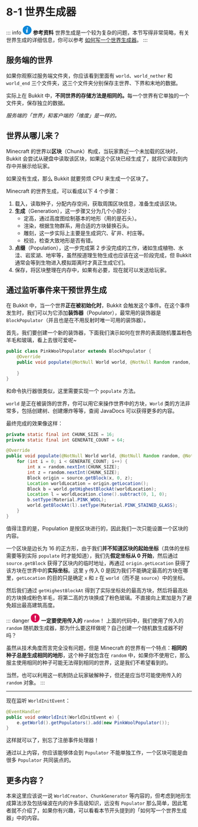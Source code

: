 # 8-1 世界生成器

::: info <img src="data:image/svg+xml,%3Csvg xmlns='http://www.w3.org/2000/svg' viewBox='0 0 16 16' transform='scale(0.6)' fill='%23fff'%3E%3Cpath d='M9.1 0C10.2 0 10.7 0.7 10.7 1.6 10.7 2.6 9.8 3.6 8.6 3.6 7.6 3.6 7 3 7 2 7 1.1 7.7 0 9.1 0Z'/%3E%3Cpath d='M5.8 16C5 16 4.4 15.5 5 13.2L5.9 9.1C6.1 8.5 6.1 8.2 5.9 8.2 5.7 8.2 4.6 8.6 3.9 9.1L3.5 8.4C5.6 6.6 7.9 5.6 8.9 5.6 9.8 5.6 9.9 6.6 9.5 8.2L8.4 12.5C8.2 13.2 8.3 13.5 8.5 13.5 8.7 13.5 9.6 13.2 10.4 12.5L10.9 13.2C8.9 15.2 6.7 16 5.8 16Z'/%3E%3C/svg%3E" style="background-color:#0B87DA; clip-path: circle();" width="24px" height="24px"> **参考资料**
世界生成是一个较为复杂的问题，本节写得非常简略，有关世界生成的详细信息，你可以参考 [如何写一个世界生成器](https://www.mcbbs.net/thread-811614-1-1.html)。
:::

## 服务端的世界

如果你观察过服务端文件夹，你应该看到里面有 `world`、`world_nether` 和 `world_end` 三个文件夹，这三个文件夹分别保存主世界、下界和末地的数据。

实际上在 Bukkit 中，<strong>不同世界的存储方法是相同的。</strong>每一个世界有它单独的一个文件夹，保存独立的数据。

*服务端的「世界」和客户端的「维度」是一样的。*

## 世界从哪儿来？

Minecraft 的世界以**区块**（Chunk）构成，当玩家靠近一个未加载的区块时，Bukkit 会尝试从硬盘中读取该区块，如果这个区块已经生成了，就将它读取到内存中并展示给玩家。

如果没有生成，那么 Bukkit 就要劳烦 CPU 来生成一个区块了。

Minecraft 的世界生成，可以看成以下 4 个步骤：

1. 载入，读取种子，分配内存空间，获取周围区块信息，准备生成该区块。
2. **生成**（Generation），这一步骤又分为几个小部分：
   - 定高，通过高度图绘制基本的地形（用的是石头）。
   - 渲染，根据生物群系，用合适的方块替换石头。
   - 雕刻，这一步实际上主要是生成洞穴、矿井、村庄等。
   - 校验，检查大致地形是否有错。
3. **点缀**（Population），这一步完成第 2 步没完成的工作，诸如生成植物、水洼、岩浆湖、地牢等，虽然按道理生物生成也应该在这一阶段完成，但 Bukkit 通常会等到生物进入模拟距离时才真正生成它们。
4. 保存，将区块整理在内存中，如果有必要，现在就可以发送给玩家。

## 通过监听事件来干预世界生成

在 Bukkit 中，当一个世界**正在被初始化时**，Bukkit 会触发这个事件。在这个事件发生时，我们可以为它添加**装饰器**（Populator），最常用的装饰器是 `BlockPopulator`（并且也是在不用反射时唯一可用的装饰器）。

首先，我们要创建一个新的装饰器，下面我们演示如何在世界的表面随机覆盖粉色羊毛和玻璃，看上去很可爱呢~

```java
public class PinkWoolPopulator extends BlockPopulator {
    @Override
    public void populate(@NotNull World world, @NotNull Random random, @NotNull Chunk source) {
        
    }
}
```

和命令执行器很类似，这里需要实现一个 `populate` 方法。

`world` 是正在被装饰的世界，你可以用它来操作世界中的方块，`World` 类的方法非常多，包括创建树、创建爆炸等等，查阅 JavaDocs 可以获得更多的内容。

最终完成的效果像这样：

```java
private static final int CHUNK_SIZE = 16;
private static final int GENERATE_COUNT = 64;

@Override
public void populate(@NotNull World world, @NotNull Random random, @NotNull Chunk source) {
    for (int i = 0; i < GENERATE_COUNT; i++) {
        int x = random.nextInt(CHUNK_SIZE);
        int z = random.nextInt(CHUNK_SIZE);
        Block origin = source.getBlock(x, 0, z);
        Location worldLocation = origin.getLocation();
        Block b = world.getHighestBlockAt(worldLocation);
        Location l = worldLocation.clone().subtract(0, 1, 0);
        b.setType(Material.PINK_WOOL);
        world.getBlockAt(l).setType(Material.PINK_STAINED_GLASS);
    }
}
```

值得注意的是，Population 是按区块进行的，因此我们一次只能设置一个区块的内容。

一个区块是边长为 16 的正方形，由于我们**并不知道区块的起始坐标**（具体的坐标需要等到实际 `populate` 时才能知道），我们先**假定坐标从 0 开始**，然后通过 `source.getBlock` 获得了区块内的临时地址，再通过 `origin.getLocation` 获得了该方块在世界中的**实际坐标**。这里 `y` 传入 0 是因为我们不能确定最高的方块在哪里，`getLocation` 的目的只是确定 `x` 和 `z` 在 `world`（而不是 `source`）中的坐标。

然后我们通过 `getHighestBlockAt` 得到了实际坐标处的最高方块，然后将最高处的方块换成粉色羊毛，将第二高的方块换成了粉色玻璃。不直接向上累加是为了避免超出最高建筑高度。

::: danger <img src="data:image/svg+xml,%3Csvg xmlns='http://www.w3.org/2000/svg' viewBox='0 0 16 16' transform='scale(0.6)' fill='%23fff'%3E%3Cpath d='M10 14C10 15.1 9.1 16 8 16 6.9 16 6 15.1 6 14 6 12.9 6.9 12 8 12 9.1 12 10 12.9 10 14Z'/%3E%3Cpath d='M10 1.6C10 1.2 9.8 0.9 9.6 0.7 9.2 0.3 8.6 0 8 0 7.4 0 6.8 0.2 6.5 0.6 6.2 0.9 6 1.2 6 1.6 6 1.7 6 1.8 6 1.9L6.8 9.6C6.9 9.9 7 10.1 7.2 10.2 7.4 10.4 7.7 10.5 8 10.5 8.3 10.5 8.6 10.4 8.8 10.3 9 10.1 9.1 9.9 9.2 9.6L10 1.9C10 1.8 10 1.7 10 1.6Z'/%3E%3C/svg%3E" style="background-color:#DA0B50; clip-path: circle();" width="24px" height="24px"> **一定要使用传入的** `random`！
上面的代码中，我们使用了传入的 `random` 随机数生成器，那为什么要这样做呢？自己创建一个随机数生成器不好吗？

虽然从技术角度而言完全没有问题，但是 Minecraft 的世界有一个特点：**相同的种子总是生成相同的地形**，这个种子就包含在 `random` 中，如果你不使用它，那么服主使用相同的种子可能无法得到相同的世界，这是我们不希望看到的。

当然，也可以利用这一机制防止玩家破解种子，但还是应当尽可能使用传入的 `random` 对象。
:::

---

现在监听 `WorldInitEvent`：

```java
@EventHandler
public void onWorldInit(WorldInitEvent e) {
    e.getWorld().getPopulators().add(new PinkWoolPopulator());
}
```

这样就可以了，别忘了注册事件处理器！

通过以上内容，你应该能够体会到 `Populator` 不能单独工作，一个区块可能是由很多 `Populator` 共同装点的。

## 更多内容？

本来这里应该说一说 `WorldCreator`、`ChunkGenerator` 等内容的，但考虑到地形生成算法涉及包括噪波在内的许多高级知识，远没有 `Populator` 那么简单，因此笔者就不介绍了，如果你有兴趣，可以看看本节开头提到的「如何写一个世界生成器」中的内容。